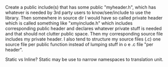 Create a public include(s) that has some public "myheader.h", which has whatever is needed by 3rd party users to know/see/include to use the library. Then somewhere in source dir I would have so called private header which is called something like "xmyinclude.h" which includes corresponding public header and declares whatever private stuff is needed and that should not clutter public space. Then my corresponding source file includes my private header. I also tend to structure my source files (.c) one source file per public function instead of lumping stuff in o e .c file "per header".

Static vs Inline?
Static may be use to narrow namespaces to translation unit.
